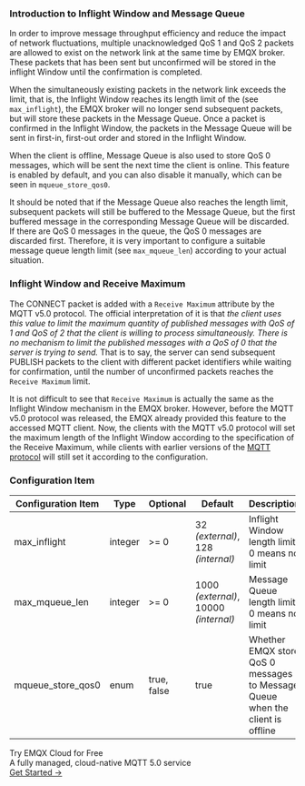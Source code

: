 ###  Introduction to Inflight Window and Message Queue 

In order to improve message throughput efficiency and reduce the impact of network fluctuations, multiple unacknowledged QoS 1 and QoS 2 packets are allowed to exist on the network link at the same time by EMQX broker. These packets that has been sent but unconfirmed will be stored in the inflight Window until the confirmation is completed.

When the simultaneously existing packets in the network link exceeds the limit, that is, the  Inflight Window reaches its length limit of the (see `max_inflight`), the EMQX broker will no longer send subsequent packets, but will store these packets in the Message Queue. Once a packet is confirmed in the Inflight Window, the packets in the Message Queue will be sent in first-in, first-out order and stored in the Inflight Window.

When the client is offline, Message Queue is also used to store QoS 0 messages, which will be sent the next time the client is online. This feature is enabled by default, and you can also disable it manually, which can be seen in  `mqueue_store_qos0`.

It should be noted that if the Message Queue also reaches the length limit, subsequent packets will still be buffered to the Message Queue, but the first buffered message in the corresponding Message Queue will be discarded. If there are QoS 0 messages in the queue, the QoS 0 messages are discarded first. Therefore, it is very important to configure a suitable message queue length limit (see `max_mqueue_len`) according to your actual situation.

### Inflight Window and Receive Maximum

The CONNECT packet is added with a `Receive Maximum` attribute by the MQTT v5.0 protocol. The official interpretation of it is that *the client uses this value to limit the maximum quantity of published messages with QoS of 1 and QoS of 2 that the client is willing to process simultaneously. There is no mechanism to limit the published messages with a QoS of 0 that the server is trying to send.* That is to say, the server can send subsequent PUBLISH packets to the client with different packet identifiers while waiting for confirmation, until the number of unconfirmed packets reaches the `Receive Maximum` limit.

It is not difficult to see that `Receive Maximum` is actually the same as the Inflight Window mechanism in the EMQX broker. However, before the MQTT v5.0 protocol was released, the EMQX already provided this feature to the accessed MQTT client. Now, the clients with the MQTT v5.0 protocol will set the maximum length of the Inflight Window according to the specification of the Receive Maximum, while clients with earlier versions of the [MQTT protocol](https://www.emqx.com/en/mqtt) will still set it according to the configuration.



### Configuration Item

| Configuration Item | Type    | Optional          | Default                                    | Description                                                  |
| ------------------ | ------- | ----------------- | ------------------------------------------ | ------------------------------------------------------------ |
| max_inflight       | integer | >= 0              | 32 *(external)*,<br /> 128 *(internal)*    | Inflight Window length limit, 0 means no limit               |
| max_mqueue_len     | integer | >= 0              | 1000 *(external)*,<br />10000 *(internal)* | Message Queue length limit, 0 means no limit                 |
| mqueue_store_qos0  | enum    | true,<br /> false | true                                       | Whether EMQX store QoS 0 messages to Message Queue when the client is offline |


<section class="promotion">
    <div>
        Try EMQX Cloud for Free
        <div class="is-size-14 is-text-normal has-text-weight-normal">A fully managed, cloud-native MQTT 5.0 service</div>
    </div>
    <a href="https://www.emqx.com/en/signup?continue=https://cloud-intl.emqx.com/console/deployments/0?oper=new" class="button is-gradient px-5">Get Started →</a>
</section>
